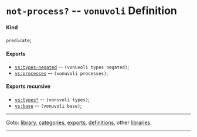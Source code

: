 

<a id='definition__vonuvoli__not-process_3f'></a>

# `not-process?` -- `vonuvoli` Definition


<a id='definition__vonuvoli__not-process_3f__kind'></a>

#### Kind

`predicate`;


<a id='definition__vonuvoli__not-process_3f__exports'></a>

#### Exports

 * [`vs:types-negated`](../../vonuvoli/exports/vs_3a_types-negated.md#export__vonuvoli__vs_3a_types-negated) -- `(vonuvoli types negated)`;
 * [`vs:processes`](../../vonuvoli/exports/vs_3a_processes.md#export__vonuvoli__vs_3a_processes) -- `(vonuvoli processes)`;


<a id='definition__vonuvoli__not-process_3f__exports-recursive'></a>

#### Exports recursive

 * [`vs:types*`](../../vonuvoli/exports/vs_3a_types_2a.md#export__vonuvoli__vs_3a_types_2a) -- `(vonuvoli types)`;
 * [`vs:base`](../../vonuvoli/exports/vs_3a_base.md#export__vonuvoli__vs_3a_base) -- `(vonuvoli base)`;

----

Goto: [library](../../vonuvoli/_index.md#library__vonuvoli), [categories](../../vonuvoli/categories/_index.md#toc__vonuvoli__categories), [exports](../../vonuvoli/exports/_index.md#toc__vonuvoli__exports), [definitions](../../vonuvoli/definitions/_index.md#toc__vonuvoli__definitions), other [libraries](../../_libraries.md#toc__libraries).

----

